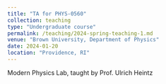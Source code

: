```yaml
---
title: "TA for PHYS-0560"
collection: teaching
type: "Undergraduate course"
permalink: /teaching/2024-spring-teaching-1.md
venue: "Brown University, Department of Physics"
date: 2024-01-20
location: "Providence, RI"
---
```


Modern Physics Lab, taught by Prof. Ulrich Heintz

